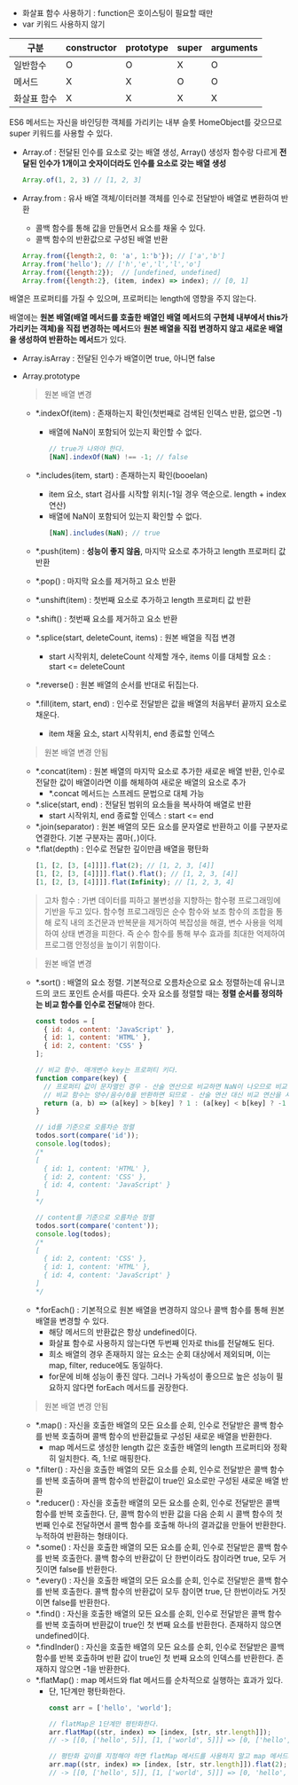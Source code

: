 
- 화살표 함수 사용하기 : function은 호이스팅이 필요할 때만
- var 키워드 사용하지 않기

| 구분        | constructor | prototype | super | arguments |
| ----------- | ----------- | --------- | ----- | --------- |
| 일반함수    | O           | O         | X     | O         |
| 메서드      | X           | X         | O     | O         |
| 화살표 함수 | X           | X         | X     | X         |

ES6 메서드는 자신을 바인딩한 객체를 가리키는 내부 슬롯 HomeObject를 갖으므로 super 키워드를 사용할 수 있다.

- Array.of : 전달된 인수를 요소로 갖는 배열 생성, Array() 생성자 함수랑 다르게 **전달된 인수가 1개이고 숫자이더라도 인수를 요소로 갖는 배열 생성**
  ```js
  Array.of(1, 2, 3) // [1, 2, 3]
  ```

- Array.from : 유사 배열 객체/이터러블 객체를 인수로 전달받아 배열로 변환하여 반환
  - 콜백 함수를 통해 값을 만들면서 요소를 채울 수 있다.
  - 콜백 함수의 반환값으로 구성된 배열 반환
  ```js
  Array.from({length:2, 0: 'a', 1:'b'}); // ['a','b']
  Array.from('hello'); // ['h','e','l','l','o']
  Array.from({length:2});  // [undefined, undefined]
  Array.from({length:2}, (item, index) => index); // [0, 1]
  ```

배열은 프로퍼티를 가질 수 있으며, 프로퍼티는 length에 영향을 주지 않는다.

배열에는 **원본 배열(배열 메서드를 호출한 배열인 배열 메서드의 구현체 내부에서 this가 가리키는 객체)을 직접 변경하는 메서드**와 **원본 배열을 직접 변경하지 않고 새로운 배열을 생성하여 반환하는 메서드**가 있다.

- Array.isArray : 전달된 인수가 배열이면 true, 아니면 false

- Array.prototype
  > 원본 배열 변경

  - *.indexOf(item) : 존재하는지 확인(첫번째로 검색된 인덱스 반환, 없으면 -1)
    - 배열에 NaN이 포함되어 있는지 확인할 수 없다.
      ```js
      // true가 나와야 한다.
      [NaN].indexOf(NaN) !== -1; // false
      ```

  - *.includes(item, start) : 존재하는지 확인(booelan)
    - item 요소, start 검사를 시작할 위치(-1일 경우 역순으로. length + index 연산)
    - 배열에 NaN이 포함되어 있는지 확인할 수 없다.
      ```js
      [NaN].includes(NaN); // true
      ```

  - *.push(item) : **성능이 좋지 않음**, 마지막 요소로 추가하고 length 프로퍼티 값 반환
  - *.pop() : 마지막 요소를 제거하고 요소 반환
  - *.unshift(item) : 첫번째 요소로 추가하고 length 프로퍼티 값 반환
  - *.shift() : 첫번째 요소를 제거하고 요소 반환
  - *.splice(start, deleteCount, items) : 원본 배열을 직접 변경
    - start 시작위치, deleteCount 삭제할 개수, items 이를 대체할 요소 : start <= deleteCount
  - *.reverse() : 원본 배열의 순서를 반대로 뒤집는다.
  - *.fill(item, start, end) : 인수로 전달받은 값을 배열의 처음부터 끝까지 요소로 채운다.
    - item 채울 요소, start 시작위치, end 종료할 인덱스

  > 원본 배열 변경 안됨
  - *.concat(item) : 원본 배열의 마지막 요소로 추가한 새로운 배열 반환, 인수로 전달한 값이 배열이라면 이를 해체하여 새로운 배열의 요소로 추가
    - *.concat 메서드는 스프레드 문법으로 대체 가능
  - *.slice(start, end) : 전달된 범위의 요소들을 복사하여 배열로 반환
    - start 시작위치, end 종료할 인덱스 : start <= end
  - *.join(separator) : 원본 배열의 모든 요소를 문자열로 반환하고 이를 구분자로 연결한다. 기본 구분자는 콤마(`,`)이다.
  - *.flat(depth) : 인수로 전달한 깊이만큼 배열을 평탄화
      ```js
      [1, [2, [3, [4]]]].flat(2); // [1, 2, 3, [4]]
      [1, [2, [3, [4]]]].flat().flat(); // [1, 2, 3, [4]]
      [1, [2, [3, [4]]]].flat(Infinity); // [1, 2, 3, 4]
      ```

  > 고차 함수 : 가변 데이터를 피하고 불변성을 지향하는 함수평 프로그래밍에 기반을 두고 있다. 함수형 프로그래밍은 순수 함수와 보조 함수의 조합을 통해 로직 내의 조건문과 반복문을 제거하여 복잡성을 해결, 변수 사용을 억제하여 상태 변경을 피한다. 즉 순수 함수를 통해 부수 효과를 최대한 억제하여 프로그램 안정성을 높이기 위함이다.

  > 원본 배열 변경
  - *.sort() : 배열의 요소 정렬. 기본적으로 오름차순으로 요소 정렬하는데 유니코드의 코드 포인트 순서를 따른다. 숫자 요소를 정렬할 때는 **정렬 순서를 정의하는 비교 함수를 인수로 전달**해야 한다.
      ```js
      const todos = [
        { id: 4, content: 'JavaScript' },
        { id: 1, content: 'HTML' },
        { id: 2, content: 'CSS' }
      ];

      // 비교 함수. 매개변수 key는 프로퍼티 키다.
      function compare(key) {
        // 프로퍼티 값이 문자열인 경우 - 산술 연산으로 비교하면 NaN이 나오므로 비교 연산을 사용한다.
        // 비교 함수는 양수/음수/0을 반환하면 되므로 - 산술 연산 대신 비교 연산을 사용할 수 있다.
        return (a, b) => (a[key] > b[key] ? 1 : (a[key] < b[key] ? -1 : 0));
      }

      // id를 기준으로 오름차순 정렬
      todos.sort(compare('id'));
      console.log(todos);
      /*
      [
        { id: 1, content: 'HTML' },
        { id: 2, content: 'CSS' },
        { id: 4, content: 'JavaScript' }
      ]
      */

      // content를 기준으로 오름차순 정렬
      todos.sort(compare('content'));
      console.log(todos);
      /*
      [
        { id: 2, content: 'CSS' },
        { id: 1, content: 'HTML' },
        { id: 4, content: 'JavaScript' }
      ]
      */
      ```
  - *.forEach() : 기본적으로 원본 배열을 변경하지 않으나 콜백 함수를 통해 원본 배열을 변경할 수 있다.
    - 해당 메서드의 반환값은 항상 undefined이다.
    - 화살표 함수로 사용하지 않는다면 두번째 인자로 this를 전달해도 된다.
    - 희소 배열의 경우 존재하지 않는 요소는 순회 대상에서 제외되며, 이는 map, filter, reduce에도 동일하다.
    - for문에 비해 성능이 좋진 않다. 그러나 가독성이 좋으므로 높은 성능이 필요하지 않다면 forEach 메서드를 권장한다.

  > 원본 배열 변경 안됨
  - *.map() : 자신을 호출한 배열의 모든 요소를 순회, 인수로 전달받은 콜백 함수를 반복 호출하며 콜백 함수의 반환값들로 구성된 새로운 배열을 반환한다.
    - map 메서드로 생성한 length 값은 호출한 배열의 length 프로퍼티와 정확히 일치한다. 즉, 1:!로 매핑한다.
  - *.filter() : 자신을 호출한 배열의 모든 요소를 순회, 인수로 전달받은 콜백 함수를 반복 호출하며 콜백 함수의 반환값이 true인 요소로만 구성된 새로운 배열 반환
  - *.reducer() : 자신을 호출한 배열의 모든 요소를 순회, 인수로 전달받은 콜백 함수를 반복 호출한다. 단, 콜백 함수의 반환 값을 다음 순회 시 콜백 함수의 첫 번째 인수로 전달하면서 콜백 함수를 호출해 하나의 결과값을 만들어 반환한다. 누적하여 반환하는 형태이다.
  - *.some() : 자신을 호출한 배열의 모든 요소를 순회, 인수로 전달받은 콜백 함수를 반복 호출한다. 콜백 함수의 반환값이 단 한번이라도 참이라면 true, 모두 거짓이면 false를 반환한다.
  - *.every() : 자신을 호출한 배열의 모든 요소를 순회, 인수로 전달받은 콜백 함수를 반복 호출한다. 콜백 함수의 반환값이 모두 참이면 true, 단 한번이라도 거짓이면 false를 반환한다.
  - *.find() : 자신을 호출한 배열의 모든 요소를 순회, 인수로 전달받은 콜백 함수를 반복 호출하며 반환값이 true인 첫 번째 요소를 반환한다. 존재하지 않으면 undefined이다.
  - *.findInder() : 자신을 호출한 배열의 모든 요소를 순회, 인수로 전달받은 콜백 함수를 반복 호출하며 반환 값이 true인 첫 번째 요소의 인덱스를 반환한다. 존재하지 않으면 -1을 반환한다.
  - *.flatMap() : map 메서드와 flat 메서드를 순차적으로 실행하는 효과가 있다.
    - 단, 1단계만 평탄화한다.
      ```js
      const arr = ['hello', 'world'];

      // flatMap은 1단계만 평탄화한다.
      arr.flatMap((str, index) => [index, [str, str.length]]);
      // -> [[0, ['hello', 5]], [1, ['world', 5]]] => [0, ['hello', 5], 1, ['world', 5]]

      // 평탄화 깊이를 지정해야 하면 flatMap 메서드를 사용하지 말고 map 메서드와 flat 메서드를 각각 호출한다.
      arr.map((str, index) => [index, [str, str.length]]).flat(2);
      // -> [[0, ['hello', 5]], [1, ['world', 5]]] => [0, 'hello', 5, 1, 'world', 5]
      ```
